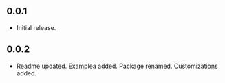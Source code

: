 ## 0.0.1

* Initial release.

## 0.0.2

* Readme updated. Examplea added. Package renamed. Customizations added.
